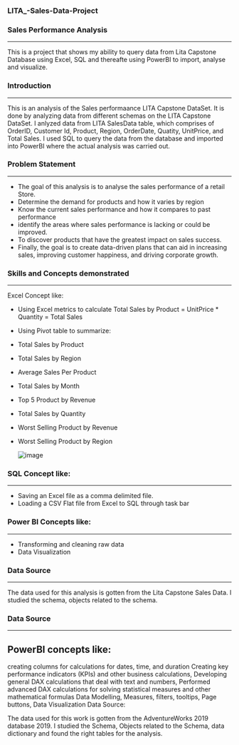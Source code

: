 ### LITA_-Sales-Data-Project

### Sales Performance Analysis 
---
This is a project that shows my ability to query data from Lita Capstone Database using Excel, SQL and thereafte using PowerBI to import, analyse and visualize.

### Introduction 
---
This is an analysis of the Sales performaance LITA Capstone DataSet. It is done by analyzing data from different schemas on the LITA Capstone DataSet. I anlyzed data from LITA SalesData table, which comprises of OrderID, Customer Id,  Product, Region, OrderDate, Quatity, UnitPrice, and Total Sales. I used SQL to query the data from the database and imported into PowerBI where the actual analysis was carried out.

### Problem Statement
---
- The goal of this analysis is to analyse the sales performance of a retail Store. 
- Determine the demand for products and how it varies by region
- Know the current sales performance and how it compares to past performance 
- identify the areas where sales performance is lacking or could be improved.
- To discover products that have the greatest impact on sales success.
- Finally, the goal is to create data-driven plans that can aid in increasing sales, improving customer happiness, and driving corporate growth.

### Skills and Concepts demonstrated
---
 Excel Concept like:  
- Using Excel metrics to calculate Total Sales by Product 
   = UnitPrice * Quantity = Total Sales
  
- Using Pivot table to summarize:
- Total Sales by Product
- Total Sales by Region
- Average Sales Per Product
- Total Sales by Month
- Top 5 Product by Revenue
- Total Sales by Quantity
- Worst Selling Product by Revenue
- Worst Selling Product by Region
  
  ![image](https://github.com/user-attachments/assets/df7e1e3f-502f-4152-89a0-a2484b13ba62)

### SQL Concept like:
---
- Saving an Excel file as a comma delimited file.
- Loading a CSV Flat file from Excel to SQL through task bar

### Power BI Concepts like:
---
- Transforming and cleaning raw data
- Data Visualization

### Data Source
---
The data used for this analysis is gotten from the Lita Capstone Sales Data. I studied the schema, objects related to the schema.

### Data Source
---


PowerBI concepts like:
---

creating columns for calculations for dates, time, and duration
Creating key performance indicators (KPIs) and other business calculations,
Developing general DAX calculations that deal with text and numbers,
Performed advanced DAX calculations for solving statistical measures and other mathematical formulas
Data Modelling,
Measures,
filters,
tooltips,
Page buttons,
Data Visualization
Data Source:

The data used for this work is gotten from the AdventureWorks 2019 database 2019. I studied the Schema, Objects related to the Schema, data dictionary and found the right tables for the analysis.
